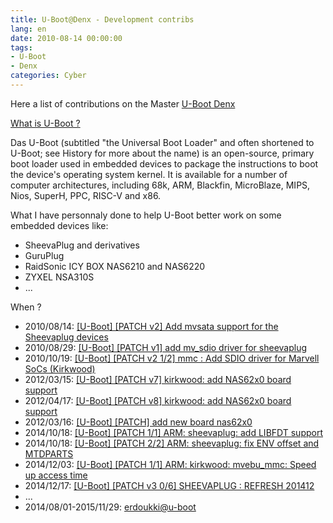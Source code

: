 ```yaml
---
title: U-Boot@Denx - Development contribs
lang: en
date: 2010-08-14 00:00:00
tags:
- U-Boot
- Denx
categories: Cyber
---
```


Here a list of contributions on the Master [U-Boot Denx](https://www.denx.de/wiki/U-Boot)

[What is U-Boot ?](https://en.wikipedia.org/wiki/Das_U-Boot)

Das U-Boot (subtitled "the Universal Boot Loader" and often shortened to U-Boot; see History for more about the name) is an open-source, primary boot loader used in embedded devices to package the instructions to boot the device's operating system kernel. It is available for a number of computer architectures, including 68k, ARM, Blackfin, MicroBlaze, MIPS, Nios, SuperH, PPC, RISC-V and x86. 
<!-- more -->

What I have personnaly done to help U-Boot better work on some embedded devices like:
- SheevaPlug and derivatives
- GuruPlug
- RaidSonic ICY BOX NAS6210 and NAS6220
- ZYXEL NSA310S
- ...

When ?

- 2010/08/14: [[U-Boot] [PATCH v2] Add mvsata support for the Sheevaplug devices](https://lists.denx.de/pipermail/u-boot/2010-August/075579.html)
- 2010/08/29: [[U-Boot] [PATCH v1] add mv_sdio driver for sheevaplug](https://lists.denx.de/pipermail/u-boot/2010-August/076314.html)
- 2010/10/19: [[U-Boot] [PATCH v2 1/2] mmc : Add SDIO driver for Marvell SoCs (Kirkwood)](https://lists.denx.de/pipermail/u-boot/2010-November/082108.html)
- 2012/03/15: [[U-Boot] [PATCH v7] kirkwood: add NAS62x0 board support](https://lists.denx.de/pipermail/u-boot/2012-April/122475.html)
- 2012/04/17: [[U-Boot] [PATCH v8] kirkwood: add NAS62x0 board support](https://lists.denx.de/pipermail/u-boot/2012-April/122597.html)
- 2012/03/16: [[U-Boot] [PATCH] add new board nas62x0](https://lists.denx.de/pipermail/u-boot/2012-March/120374.html)
- 2014/10/18: [[U-Boot] [PATCH 1/1] ARM: sheevaplug: add LIBFDT support](https://lists.denx.de/pipermail/u-boot/2014-October/191883.html)
- 2014/10/18: [[U-Boot] [PATCH 2/2] ARM: sheevaplug: fix ENV offset and MTDPARTS](https://lists.denx.de/pipermail/u-boot/2014-October/191884.html)
- 2014/12/03: [[U-Boot] [PATCH 1/1] ARM: kirkwood: mvebu_mmc: Speed up access time](https://lists.denx.de/pipermail/u-boot/2014-December/197643.html)
- 2014/12/17: [[U-Boot] [PATCH v3 0/6] SHEEVAPLUG : REFRESH 201412](https://lists.denx.de/pipermail/u-boot/2014-December/199135.html)
- ...
- 2014/08/01-2015/11/29: [erdoukki@u-boot](https://github.com/u-boot/u-boot/commits?author=erdoukki)
